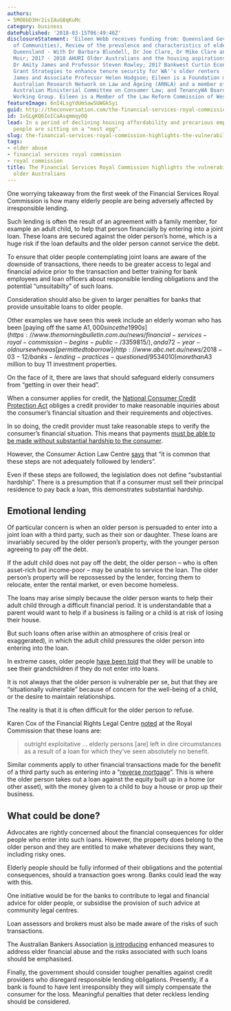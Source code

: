 ```yaml
---
authors:
- 5MO8bD3Hr2isIAuG8qKuMc
category: business
datePublished: '2018-03-15T06:49:46Z'
disclosureStatement: 'Eileen Webb receives funding from: Queensland Government (Department
  of Communities), Review of the prevalence and characteristics of elder abuse in
  Queensland - With Dr Barbara Blundell, Dr Joe Clare, Dr Mike Clare and Dr Emily
  Moir; 2017 - 2018 AHURI Older Australians and the housing aspirations gap - With
  Dr Amity James and Professor Steven Rowley; 2017 Bankwest Curtin Economics Centre
  Grant Strategies to enhance tenure security for WA''s older renters - With Dr Amity
  James and Associate Professor Helen Hodgson; Eileen is a Foundation member of the
  Australian Research Network on Law and Ageing (ARNLA) and a member of the Western
  Australian Ministerial Committee on Consumer Law; and TenancyWA Boarders and Lodgers
  Working Group. Eileen is a Member of the Law Reform Commission of Western Australia.'
featureImage: 6nI4LsgYdUmSawSUWGkSyi
guid: http://theconversation.com/the-financial-services-royal-commission-highlights-the-vulnerability-of-many-older-australians-93359
id: 1vGLgKQ6IoICaAsqmmqyOQ
lead: In a period of declining housing affordability and precarious employment, older
  people are sitting on a "nest egg".
slug: the-financial-services-royal-commission-highlights-the-vulnerability-of-many-older-australians
tags:
- elder abuse
- financial services royal commission
- royal commission
title: The Financial Services Royal Commission highlights the vulnerability of many
  older Australians
---
```

One worrying takeaway from the first week of the Financial Services Royal Commission is how many elderly people are being adversely affected by irresponsible lending. 

Such lending is often the result of an agreement with a family member, for example an adult child, to help that person financially by entering into a joint loan. These loans are secured against the older person’s home, which is a huge risk if the loan defaults and the older person cannot service the debt. 

To ensure that older people contemplating joint loans are aware of the downside of transactions, there needs to be greater access to legal and financial advice prior to the transaction and better training for bank employees and loan officers about responsible lending obligations and the potential “unsuitabilty” of such loans. 

Consideration should also be given to larger penalties for banks that provide unsuitable loans to older people.

Other examples we have seen this week include an elderly woman who has been [paying off the same A$1,000 since the 1990s](https://www.themorningbulletin.com.au/news/financial-services-royal-commission-begins-public-/3359815/), and a 72-year-old nurse who was [permitted to borrow](http://www.abc.net.au/news/2018-03-12/banks-lending-practices-questioned/9534010) more than A$3 million to buy 11 investment properties. 


On the face of it, there are laws that should safeguard elderly consumers from “getting in over their head”. 

When a consumer applies for credit, the [National Consumer Credit Protection Act](http://www.austlii.edu.au/cgi-bin/viewdb/au/legis/cth/consol_act/nccpa2009377/) obliges a credit provider to make reasonable inquiries about the consumer’s financial situation and their requirements and objectives. 

In so doing, the credit provider must take reasonable steps to verify the consumer’s financial situation. This means that payments [must be able to be made without substantial hardship to the consumer](http://download.asic.gov.au/media/2243019/rg209-published-5-november-2014.pdf). 

However, the Consumer Action Law Centre [says](https://policy.consumeraction.org.au/wp-content/uploads/sites/13/2018/01/180122-Consumer-Action-Sub-to-Royal-Commission-Part-1-FINAL.pdf) that “it is common that these steps are not adequately followed by lenders”.

Even if these steps are followed, the legislation does not define “substantial hardship”. There is a presumption that if a consumer must sell their principal residence to pay back a loan, this demonstrates substantial hardship. 

## Emotional lending

Of particular concern is when an older person is persuaded to enter into a joint loan with a third party, such as their son or daughter. These loans are invariably secured by the older person’s property, with the younger person agreeing to pay off the debt. 

If the adult child does not pay off the debt, the older person – who is often asset-rich but income-poor – may be unable to service the loan. The older person’s property will be repossessed by the lender, forcing them to relocate, enter the rental market, or even become homeless. 

The loans may arise simply because the older person wants to help their adult child through a difficult financial period. It is understandable that a parent would want to help if a business is failing or a child is at risk of losing their house. 

But such loans often arise within an atmosphere of crisis (real or exaggerated), in which the adult child pressures the older person into entering into the loan. 

In extreme cases, older people [have been told](https://www.perthnow.com.au/news/wa/adult-children-abusing-their-parents-to-get-into-the-perth-property-market-ng-43eaad1147bbc11bb20dc821e754eeaf) that they will be unable to see their grandchildren if they do not enter into loans. 


It is not always that the older person is vulnerable per se, but that they are “situationally vulnerable” because of concern for the well-being of a child, or the desire to maintain relationships. 

The reality is that it is often difficult for the older person to refuse. 

Karen Cox of the Financial Rights Legal Centre [noted](https://www.themorningbulletin.com.au/news/financial-services-royal-commission-begins-public-/3359815/) at the Royal Commission that these loans are:

> outright exploitative … elderly persons [are] left in dire circumstances as a result of a loan for which they’ve seen absolutely no benefit.

Similar comments apply to other financial transactions made for the benefit of a third party such as entering into a “[reverse mortgage](https://www.moneysmart.gov.au/superannuation-and-retirement/income-sources-in-retirement/home-equity-release/reverse-mortgages)”. This is where the older person takes out a loan against the equity built up in a home (or other asset), with the money given to a child to buy a house or prop up their business.

## What could be done?

Advocates are rightly concerned about the financial consequences for older people who enter into such loans. However, the property does belong to the older person and they are entitled to make whatever decisions they want, including risky ones. 

Elderly people should be fully informed of their obligations and the potential consequences, should a transaction goes wrong. Banks could lead the way with this.

One initiative would be for the banks to contribute to legal and financial advice for older people, or subsidise the provision of such advice at community legal centres.

Loan assessors and brokers must also be made aware of the risks of such transactions. 

The Australian Bankers Association [is introducing](https://theconversation.com/how-can-we-prevent-financial-abuse-of-the-elderly-84991) enhanced measures to address elder financial abuse and the risks associated with such loans should be emphasised.

Finally, the government should consider tougher penalties against credit providers who disregard responsible lending obligations. Presently, if a bank is found to have lent irresponsibly they will simply compensate the consumer for the loss. Meaningful penalties that deter reckless lending should be considered.